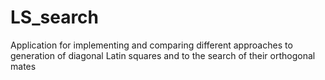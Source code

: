# LS_search
Application for implementing and comparing different approaches to generation of diagonal Latin squares and to the search of their orthogonal mates
